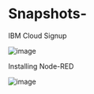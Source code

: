 # Snapshots-

IBM Cloud Signup

![image](https://user-images.githubusercontent.com/51874510/82297338-23bc1f00-99d0-11ea-9c9e-3792a8aeced7.png)

Installing Node-RED

![image](https://user-images.githubusercontent.com/51874510/82298485-d17bfd80-99d1-11ea-966c-efcf36222061.png)
